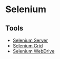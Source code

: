 # Selenium

<!--
https://app.pluralsight.com/guides/implementing-web-scraping-with-selenium
https://app.pluralsight.com/guides/web-scraping-with-selenium
https://linkedin.com/learning/learning-selenium/using-webdriver
https://linkedin.com/learning/learning-selenium/welcome
https://linkedin.com/learning/selenium-essential-training/welcome
https://linkedin.com/learning/advanced-selenium-automation-frameworks/creating-automation
https://linkedin.com/learning/advanced-selenium-support-classes/the-best-kept-secret-in-webdriver
https://linkedin.com/learning/advanced-selenium-3-synchronization-strategies/end-flaky-tests-by-synchronizing-well

https://app.pluralsight.com/library/courses/scraping-dynamic-web-pages-python-selenium/table-of-contents
https://linkedin.com/learning/search?categoryIds=ALL&contentBy=ALL&continuingEducationUnits=ALL&difficultyLevel=ALL&durations=ALL&entityType=COURSE&keywords=Selenium&language=en_US&learningCategoryIds=ALL&purchaseModel=ALL&software=ALL&sortBy=RELEVANCE&spellcheck=true
-->

## Tools

- [Selenium Server](/selenium-server.md)
- [Selenium Grid](/selenium-grid.md)
- [Selenium WebDrive](/selenium-webdriver.md)
